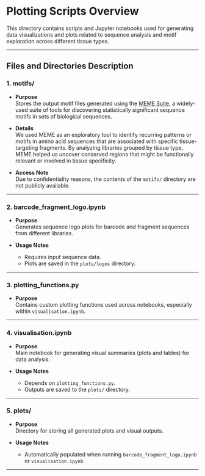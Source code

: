 # Plotting Scripts Overview

This directory contains scripts and Jupyter notebooks used for generating data visualizations and plots related to sequence analysis and motif exploration across different tissue types.

---

## Files and Directories Description

### 1. **motifs/**
- **Purpose**  
  Stores the output motif files generated using the [MEME Suite](https://meme-suite.org/meme/), a widely-used suite of tools for discovering statistically significant sequence motifs in sets of biological sequences.

- **Details**  
  We used MEME as an exploratory tool to identify recurring patterns or motifs in amino acid sequences that are associated with specific tissue-targeting fragments. By analyzing libraries grouped by tissue type, MEME helped us uncover conserved regions that might be functionally relevant or involved in tissue specificity.

- **Access Note**  
  Due to confidentiality reasons, the contents of the `motifs/` directory are not publicly available.
---

### 2. **barcode_fragment_logo.ipynb**  
- **Purpose**  
  Generates sequence logo plots for barcode and fragment sequences from different libraries.

- **Usage Notes**  
  - Requires input sequence data.
  - Plots are saved in the `plots/logos` directory.

---

### 3. **plotting_functions.py**  
- **Purpose**  
  Contains custom plotting functions used across notebooks, especially within `visualisation.ipynb`.

---

### 4. **visualisation.ipynb**  
- **Purpose**  
  Main notebook for generating visual summaries (plots and tables) for data analysis.

- **Usage Notes**  
  - Depends on `plotting_functions.py`.
  - Outputs are saved to the `plots/` directory.

---

### 5. **plots/**  
- **Purpose**  
  Directory for storing all generated plots and visual outputs.

- **Usage Notes**  
  - Automatically populated when running `barcode_fragment_logo.ipynb` or `visualisation.ipynb`.

---
